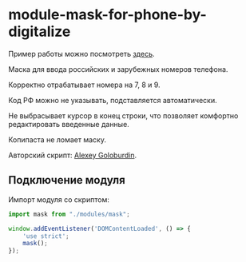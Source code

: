 # module-mask-for-phone-by-digitalize

Пример работы можно посмотреть [здесь](https://webdirection.org/modules/my-library/index.html#up).


Маска для ввода российских и зарубежных номеров телефона. 

Корректно отрабатывает номера на 7, 8 и 9.

Код РФ можно не указывать, подставляется автоматически.

Не выбрасывает курсор в конец строки, что позволяет комфортно редактировать введенные данные.

Копипаста не ломает маску.

Авторский скрипт: [Alexey Goloburdin](https://github.com/alexey-goloburdin/phoneinput).


## Подключение модуля
Импорт модуля со скриптом:
```javascript
import mask from "./modules/mask";

window.addEventListener('DOMContentLoaded', () => {
    'use strict';
    mask();
});
```
 
